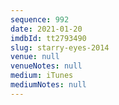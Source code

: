 ```yaml
---
sequence: 992
date: 2021-01-20
imdbId: tt2793490
slug: starry-eyes-2014
venue: null
venueNotes: null
medium: iTunes
mediumNotes: null
---
```

